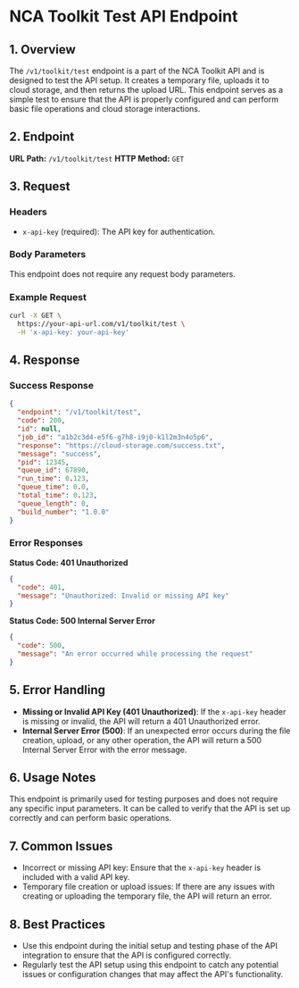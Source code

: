 # NCA Toolkit Test API Endpoint

## 1. Overview

The `/v1/toolkit/test` endpoint is a part of the NCA Toolkit API and is designed to test the API setup. It creates a temporary file, uploads it to cloud storage, and then returns the upload URL. This endpoint serves as a simple test to ensure that the API is properly configured and can perform basic file operations and cloud storage interactions.

## 2. Endpoint

**URL Path:** `/v1/toolkit/test`
**HTTP Method:** `GET`

## 3. Request

### Headers

- `x-api-key` (required): The API key for authentication.

### Body Parameters

This endpoint does not require any request body parameters.

### Example Request

```bash
curl -X GET \
  https://your-api-url.com/v1/toolkit/test \
  -H 'x-api-key: your-api-key'
```

## 4. Response

### Success Response

```json
{
  "endpoint": "/v1/toolkit/test",
  "code": 200,
  "id": null,
  "job_id": "a1b2c3d4-e5f6-g7h8-i9j0-k1l2m3n4o5p6",
  "response": "https://cloud-storage.com/success.txt",
  "message": "success",
  "pid": 12345,
  "queue_id": 67890,
  "run_time": 0.123,
  "queue_time": 0.0,
  "total_time": 0.123,
  "queue_length": 0,
  "build_number": "1.0.0"
}
```

### Error Responses

**Status Code: 401 Unauthorized**

```json
{
  "code": 401,
  "message": "Unauthorized: Invalid or missing API key"
}
```

**Status Code: 500 Internal Server Error**

```json
{
  "code": 500,
  "message": "An error occurred while processing the request"
}
```

## 5. Error Handling

- **Missing or Invalid API Key (401 Unauthorized)**: If the `x-api-key` header is missing or invalid, the API will return a 401 Unauthorized error.
- **Internal Server Error (500)**: If an unexpected error occurs during the file creation, upload, or any other operation, the API will return a 500 Internal Server Error with the error message.

## 6. Usage Notes

This endpoint is primarily used for testing purposes and does not require any specific input parameters. It can be called to verify that the API is set up correctly and can perform basic operations.

## 7. Common Issues

- Incorrect or missing API key: Ensure that the `x-api-key` header is included with a valid API key.
- Temporary file creation or upload issues: If there are any issues with creating or uploading the temporary file, the API will return an error.

## 8. Best Practices

- Use this endpoint during the initial setup and testing phase of the API integration to ensure that the API is configured correctly.
- Regularly test the API setup using this endpoint to catch any potential issues or configuration changes that may affect the API's functionality.